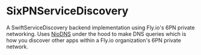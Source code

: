 # SixPNServiceDiscovery

A SwiftServiceDiscovery backend implementation using Fly.io's 6PN private networking. Uses [NioDNS](https://github.com/orlandos-nl/NioDNS.git) under the hood to make DNS queries which is how you discover other apps within a Fly.io organization's 6PN private network.  
